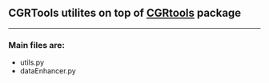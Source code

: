 ## CGRTools utilites on top of [CGRtools](https://github.com/stsouko/CGRtools) package
__________________________________________________
### Main files are:
 * utils.py
 * dataEnhancer.py
